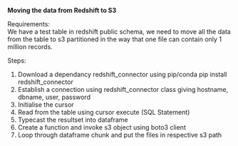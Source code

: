**Moving the data from Redshift to S3**

Requirements:<br>
We have a test table in redshift public schema, we need to move all the data from the table 
to s3 partitioned in the way that one file can contain only 1 million records.

Steps:
1. Download a dependancy redshift_connector using pip/conda
   pip install redshift_connector
2. Establish a connection using redshift_connector class giving hostname, dbname, user, password
3. Initialise the cursor
4. Read from the table using cursor execute (SQL Statement)
5. Typecast the resultset into dataframe
6. Create a function and invoke s3 object using boto3 client
7. Loop through dataframe chunk and put the files in respective s3 path

